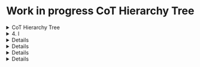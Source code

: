 
# Work in progress CoT Hierarchy Tree

<details>
<summary> CoT Hierarchy Tree</summary>
    
### Heading  

<details>
  <summary>1. a   </summary>  
    1. .*
        1. 9        
            1. 1            
                1. 1
   </details>
    <details>
   <summary> 2. A<summary>
        1. C
            1. F
                1. q
            2. H
            3. L
        2. M
            1. F
                1. A
                2. B
                3. C
                    1. H
                    2. L
                    3. M
                4. D
                5. F
                    1. I
                6. g
                7. H
                8. J
                9. K
                    1. B
                    2. D
                10. L
                11. M
                12. O
                13. P
                    1. M
                    2. N
                14. Q
                    1. A
                    2. B
                    3. C
                    4. D
                    5. F
                    6. H
                    7. I
                    8. J
                    9. K
                    10. L
                    11. M
                    12. N
                    13. O
                    14. P
                    15. R
                        1. W
                        2. X
                        3. Z
                    16. S
                    17. T
                    18. U
                    19. Y
                15. R
                    1. W
                    2. X
                    3. Z
                16. S
                17. T
                18. U
                    1. H
                    2. L
                    3. M
                19. Y
            2. H
                1. A
                2. C
                    1. H
                    2. L
                    3. M
                3. D
                4. H
                5. I
                6. J
                7. K
                8. M
                9. O
                10. Q
                11. R
                12. S
                13. T
                14. U
                    1. H
                    2. L
                    3. M
            3. L
        3. W
            1. B
            2. D
            3. M
                1. A
                    1. A
                    2. P
                    3. S
                2. B
                3. C
                    1. M
                4. L
                5. S
                    1. A
                        1. f
                        2. i
                        3. m
                    2. B
                    3. S
                    4. U
                6. U
    3. F
        1. A
            1. F
                1. A
                2. K
                3. U
                    1. H
                    2. L
                    3. M
            2. H
                1. A
                2. H
                3. U
                    1. H
                    2. L
                    3. M
            3. V
        2. B
        3. G
            1. C
            2. P
                1. A
            3. R
            4. S
        4. N
            1. B
            2. N
            3. S
            4. U
    4. G
        1. E
            1. S
                1. E
                2. R
            2. V
                1. A
                    1. A
                        1. R
                    2. C
                    3. I
                    4. L
                    5. S
                    6. T
                        1. H
                            1. R
                        2. L
                            1. R
                        3. M
                            1. R
                2. C
                    1. A
                        1. H
                        2. L
                        3. M
                    2. F
                        1. H
                        2. L
                        3. M
                    3. J
                        1. H
                        2. L
                        3. M
                    4. M
                        1. H
                        2. L
                        3. M
                    5. O
                        1. H
                        2. L
                        3. M
                    6. T
                        1. H
                        2. L
                        3. M
                    7. U
                        1. H
                        2. L
                        3. M
                3. E
                    1. A
                        1. A
                        2. T
                    2. B
                    3. C
                    4. D
                        1. A
                    5. E
                    6. F
                    7. H
                    8. M
                        1. L
                        2. V
                    9. R
                    10. S
                4. m
                5. M
                6. S
                    1. C
                    2. P
                    3. R
                    4. T
                    5. W
                7. T
                8. U
                    1. A
                        1. A
                    2. B
                    3. L
                    4. R
                        1. l
                        2. m
                        3. s
                    5. S
                        1. H
                        2. L
                        3. M
                    6. T
                        1. H
                        2. L
                    7. X
            3. W
                1. A
                    1. H
                    2. L
                    3. M
                2. D
                    1. H
                        1. S
                    2. L
                        1. S
                    3. M
                        1. S
                3. G
                    1. H
                    2. L
                    3. M
                    4. R
                4. H
                    1. H
                        1. S
                    2. L
                        1. S
                    3. M
                        1. S
                5. M
                    1. A
                        1. I
                            1. E
                            2. R
                        2. L
                            1. E
                            2. R
                        3. S
                            1. E
                            2. R
                        4. T
                            1. E
                            2. R
                    2. S
                        1. I
                        2. L
                        3. S
                    3. T
                        1. H
                        2. L
                        3. M
                6. O
                    1. H
                    2. L
                    3. M
                7. R
                    1. H
                    2. L
                    3. R
                8. S
                    1. H
                    2. L
                    3. M
                9. T
                    1. H
                    2. L
                    3. M
                10. X
                    1. H
                    2. L
                    3. M
                11. Z
                    1. H
                    2. L
                    3. M
            4. X
                1. F
                2. L
                3. M
                    1. C
                    2. L
                4. N
        2. I
            1. B
                1. A
                2. N
            2. c
                1. b
                2. bar
                3. can
                    1. l
                4. frm
                5. l
                6. mon
                7. o
                8. rah
                9. rel
                10. res
                11. ret
                12. sch
                13. vip
                14. whs
            3. E
                1. h
                2. l
                3. o
            4. G
            5. i
                1. e
                    1. EOC
                    2. ic
                    3. icc
                    4. icp
                    5. wr
                2. f
                    1. fd
                3. h
                    1. md
                4. l
                    1. cp
                    2. hp
                    3. lp
                    4. ntz
                    5. sd
                    6. SP
                5. m
                6. o
                    1. AD
                        1. ems
                        2. f
                        3. hwy
                        4. mda
                        5. pl
                        6. ps
                        7. tow
                        8. ts
                    2. bcc
                    3. dmz
                    4. isp
                    5. mc
                        1. f
                        2. h
                        3. l
                    6. mes
                    7. mob
                        1. ems
                        2. es
                        3. f
                        4. hwy
                        5. mda
                        6. pl
                        7. ps
                        8. tow
                    8. ps
                    9. rl
                    10. sa
                        1. ems
                        2. f
                        3. hwy
                        4. mda
                        5. pl
                        6. ps
                        7. tow
                        8. ts
                    11. sc
                    12. seg
                    13. t
                        1. IM
                        2. tc
                        3. td
                        4. tm
                    14. tmp
                        1. f
                        2. h
                        3. l
                7. p
            6. M
                1. A
                2. C
                3. E
                4. F
                    1. A
                    2. P
                        1. W
                    3. S
                5. G
                6. M
                7. N
                    1. B
                        1. l
                        2. m
                        3. s
                    2. c
                8. S
                9. V
            7. P
                1. D
            8. R
                1. M
                2. N
                    1. B
                    2. C
                    3. N
                3. P
                    1. r
            9. r
                1. h
                2. i
                3. ra
                4. u
            10. T
                1. a
                2. hb
                3. hs
                4. l
                5. pg
                6. r
                7. s
            11. U
                1. E
                    1. c
                    2. D
                    3. F
                    4. h
                    5. N
                    6. o
                    7. ps
                2. P
                3. R
                4. T
                    1. com
                        1. af
                        2. sat
                        3. tow
                    2. r
                        1. s
                    3. tp
                        1. ts
                    4. tv
                        1. c
                        2. s
            12. X
                1. H
                2. hcf
        3. U
            1. C
                1. A
                    1. A
                        1. A
                            1. S
                            2. T
                            3. W
                        2. C
                        3. D
                        4. L
                        5. M
                        6. O
                            1. S
                        7. S
                        8. U
                    2. T
                        1. A
                        2. H
                        3. L
                        4. M
                        5. R
                        6. W
                            1. R
                    3. W
                        1. A
                        2. H
                        3. L
                        4. M
                        5. R
                        6. S
                        7. W
                            1. R
                2. D
                    1. C
                    2. G
                    3. H
                        1. H
                        2. P
                    4. M
                        1. H
                        2. L
                            1. A
                        3. M
                    5. O
                    6. S
                        1. C
                        2. S
                        3. V
                    7. T
                3. E
                    1. C
                        1. A
                        2. C
                        3. H
                        4. L
                        5. M
                        6. O
                        7. R
                        8. S
                        9. T
                        10. W
                    2. N
                        1. N
                4. F
                    1. H
                        1. A
                        2. C
                        3. E
                        4. H
                        5. L
                        6. M
                        7. O
                        8. S
                        9. X
                    2. M
                        1. L
                        2. S
                        3. T
                            1. A
                            2. C
                            3. O
                            4. S
                        4. W
                    3. O
                        1. A
                        2. L
                        3. O
                        4. S
                    4. R
                        1. M
                            1. R
                            2. S
                            3. T
                        2. S
                            1. R
                            2. S
                            3. T
                    5. S
                        1. A
                        2. L
                        3. O
                        4. S
                    6. T
                        1. A
                        2. C
                            1. D
                            2. M
                        3. F
                        4. R
                        5. S
                5. I
                    1. A
                    2. C
                    3. d
                    4. I
                    5. L
                    6. M
                    7. N
                    8. O
                    9. S
                    10. Z
                6. M
                    1. S
                    2. T
                7. R
                    1. A
                    2. C
                    3. H
                    4. L
                    5. O
                    6. R
                        1. D
                        2. F
                        3. L
                    7. S
                    8. V
                        1. A
                        2. G
                        3. M
                        4. O
                    9. X
                8. S
                    1. A
                    2. G
                        1. A
                        2. D
                        3. M
                    3. M
                    4. R
                    5. W
                9. V
                    1. C
                    2. F
                        1. A
                        2. R
                        3. U
                    3. R
                        1. A
                        2. C
                        3. d
                        4. E
                        5. M
                        6. S
                        7. s
                        8. U
                            1. C
                            2. E
                            3. H
                            4. L
                            5. M
                        9. W
                    4. S
                    5. U
                        1. F
                        2. R
                    6. V
            2. H
            3. i
                1. a
                    1. imt
                    2. lar
                    3. las
                    4. lat
                    5. SAR
                    6. sas
                    7. sat
                2. e
                    1. acrc
                    2. acrt
                    3. att
                    4. cis
                    5. cst
                    6. dc
                    7. dmt
                    8. ect
                    9. efa
                    10. elt
                    11. ems
                    12. eos
                    13. eps
                    14. ial
                    15. iat
                    16. imt
                    17. MCC
                    18. mfk
                    19. pac
                    20. rna
                    21. smt
                    22. val
                3. f
                    1. act
                    2. bp
                    3. ct
                    4. efp
                    5. fb
                    6. ft
                    7. fta
                    8. ftf
                    9. hc
                    10. het
                    11. hf
                    12. ht
                    13. ibt
                    14. imt
                    15. mcu
                    16. nsf
                    17. pp
                    18. st
                    19. wt
                4. h
                    1. dmb
                    2. dmc
                    3. dmm
                    4. dmp
                    5. dms
                    6. mor
                    7. msr
                    8. mst
                    9. vma
                5. l
                    1. bs
                    2. cct
                    3. dt
                    4. hps
                    5. oa
                    6. tt
                6. m
                    1. aaf
                    2. aar
                    3. ag
                    4. ast
                    5. atf
                    6. etf
                7. o
                8. p
                    1. acf
                    2. ach
                    3. act
                    4. atc
                    5. bh
                    6. cah
                    7. cc
                    8. cce
                    9. dat
                    10. dmm
                    11. dmr
                    12. dmt
                    13. drt
                    14. dt
                    15. dtf
                    16. dtn
                    17. epr
                    18. es
                    19. fbt
                    20. gen
                    21. hel
                    22. hem
                    23. htc
                    24. ltc
                    25. tb
                    26. td
                    27. tg
                    28. tt
                    29. wd
                    30. wll
                    31. wlm
                    32. wls
                    33. wpt
                    34. wt
                9. s
                    1. ar
                    2. ast
                    3. cas
                    4. cav
                    5. cdr
                    6. clc
                    7. col
                    8. cwa
                    9. cwi
                    10. cwt
                    11. mnt
                    12. mt
                    13. rdf
                    14. sfd
                    15. uis
                    16. utf
                    17. wi
            4. S
                1. A
                    1. C
                    2. F
                        1. C
                        2. T
                    3. J
                        1. C
                        2. T
                    4. L
                        1. C
                        2. T
                    5. M
                        1. C
                        2. T
                    6. O
                        1. C
                        2. T
                    7. P
                        1. B
                            1. C
                            2. T
                        2. C
                        3. M
                            1. C
                            2. T
                        4. T
                    8. Q
                        1. C
                        2. T
                    9. R
                        1. C
                        2. T
                    10. S
                        1. C
                        2. T
                    11. T
                    12. W
                        1. C
                        2. T
                    13. X
                        1. C
                        2. T
                2. M
                    1. C
                    2. D
                        1. C
                        2. T
                    3. M
                        1. C
                        2. T
                    4. P
                        1. C
                        2. T
                    5. T
                    6. V
                        1. C
                        2. T
                3. S
                    1. 1
                        1. C
                        2. T
                    2. 2
                        1. C
                        2. T
                    3. 3
                        1. A
                            1. C
                            2. T
                        2. C
                        3. T
                    4. 4
                        1. C
                        2. T
                    5. 5
                        1. C
                        2. T
                    6. 6
                        1. C
                        2. T
                    7. 7
                        1. C
                        2. T
                    8. 8
                        1. C
                        2. T
                    9. 9
                        1. C
                        2. T
                    10. C
                    11. d
                    12. L
                        1. C
                        2. T
                    13. T
                    14. W
                        1. C
                        2. P
                            1. C
                            2. T
                        3. T
                    15. X
                        1. C
                        2. T
                4. T
                    1. A
                        1. C
                        2. T
                    2. C
                    3. I
                        1. C
                        2. T
                    4. M
                        1. C
                        2. T
                    5. R
                        1. C
                        2. T
                    6. S
                        1. C
                        2. T
                    7. T
                5. X
                    1. C
                    2. E
                        1. C
                        2. T
                    3. H
                        1. C
                        2. T
                    4. O
                        1. C
                        2. M
                            1. C
                            2. T
                        3. T
                    5. R
                        1. C
                        2. T
                    6. T
            5. U
                1. A
                    1. B
                        1. R
                    2. C
                        1. C
                            1. K
                            2. M
                        2. R
                            1. S
                            2. W
                        3. S
                            1. A
                            2. M
                    3. D
                    4. N
                2. E
                3. I
                4. L
                    1. C
                    2. D
                    3. F
                    4. M
                    5. S
                5. M
                    1. A
                    2. C
                    3. J
                    4. M
                        1. O
                    5. O
                    6. Q
                    7. R
                        1. G
                        2. O
                        3. S
                            1. S
                        4. X
                    8. S
                        1. E
                            1. A
                            2. C
                            3. D
                            4. I
                            5. J
                            6. T
                    9. T
                6. P
                7. S
                    1. A
                    2. C
                        1. L
                    3. F
                    4. M
                        1. L
                        2. N
                        3. S
                    5. O
                    6. R
                        1. S
                        2. T
                        3. W
                    7. S
                    8. W
                    9. X
    5. P
        1. L
        2. S
        3. T
        4. V
    6. S
        1. C
            1. A
                1. L
                    1. A
                    2. C
                    3. S
                        1. M
                        2. T
            2. D
            3. G
            4. H
            5. L
                1. B
                    1. B
                2. C
                    1. C
                    2. V
                3. D
                    1. D
                4. F
                    1. F
                5. L
                    1. L
                        1. A
                            1. S
                        2. M
                            1. I
                        3. S
                            1. U
            6. M
                1. M
                    1. A
                    2. D
                    3. H
                    4. L
                    5. S
            7. P
                1. S
                    1. B
                    2. U
                        1. G
                        2. M
                        3. T
            8. S
            9. U
                1. M
                2. N
                3. S
        2. G
            1. C
            2. G
            3. T
            4. U
        3. N
            1. F
            2. H
            3. I
            4. M
            5. N
                1. R
            6. R
            7. S
        4. O
        5. S
            1. A
            2. P
        6. X
            1. F
                1. D
                    1. F
                    2. R
                2. T
                    1. R
            2. H
            3. L
            4. M
                1. C
                2. F
                3. H
                4. O
                5. P
                6. R
                7. T
                    1. O
                    2. U
            5. R
    7. U
        1. N
            1. D
        2. S
            1. C
                1. A
                2. B
                3. F
                4. G
                5. M
            2. F
            3. N
                1. A
                2. B
                3. F
                4. G
                5. M
            4. O
                1. F
            5. S
                1. A
            6. U
                1. M
                2. N
                3. S
        3. W
            1. D
                1. M
            2. M
                1. D
                2. F
                    1. D
                3. G
                    1. D
                4. M
                    1. D
                5. O
                    1. D
            3. T
    8. X
        1. i
            1. c
            2. e
            3. f
                1. h
                2. n
                    1. h
                    2. s
                3. o
                4. p
                5. r
                6. s
                7. w
            4. g
                1. a
                2. e
                    1. a
                    2. e
                3. l
                4. s
                5. v
                    1. e
                    2. t
            5. h
            6. i
            7. l
                1. c
                    1. d
                    2. p
                    3. r
                2. l
                    1. b
                        1. e
                        2. t
                    2. l
                    3. p
                    4. s
            8. m
                1. a
                2. c
                3. d
                4. f
                5. g
                6. h
                7. i
                8. n
                9. r
                10. s
                11. t
                12. u
                13. z
            9. o
            10. r
            11. s
            12. t
                1. a
                    1. a
                    2. h
                2. m
                    1. a
                    2. h
                3. r
                    1. a
                    2. h
                4. v
                    1. a
                    2. h
 </details>
 <details>
  <summary>2. b</summary>
    1. d
        1. a
            1. c
            2. i
            3. v
        2. c
            1. b
                1. b
                2. c
            2. e
                1. d
            3. n
                1. n
                    1. b
                    2. sm
                2. r
                    1. dd
        3. i
            1. m
        4. l
            1. b
            2. m
        5. m
        6. n
        7. r
        8. s
    2. g
        1. F
            1. A
                1. A
                2. B
                3. C
                4. F
                5. K
                6. N
                7. P
                8. R
                9. S
                10. T
            2. L
                1. C
                2. F
                3. L
                4. N
                5. P
                6. R
                7. S
            3. P
                1. S
                2. T
                    1. C
                    2. N
                    3. R
                    4. S
        2. G
            1. A
                1. A
                    1. F
                    2. H
                    3. M
                        1. H
                        2. L
                    4. R
                    5. W
                2. L
                    1. C
                    2. L
                    3. M
                    4. S
                    5. U
                3. P
                    1. C
                    2. D
                    3. P
                    4. U
            2. D
                1. A
                    1. B
                        1. P
                    2. E
                2. L
                    1. F
                    2. P
                3. P
                    1. O
                        1. C
                        2. F
                        3. N
                        4. R
                        5. S
                    2. T
            3. G
                1. A
                    1. A
                    2. D
                    3. E
                    4. F
                    5. G
                    6. L
                    7. P
                    8. S
                    9. X
                    10. Y
                    11. Z
                2. L
                    1. B
                    2. C
                    3. F
                    4. L
                    5. P
                3. P
                    1. A
                        1. A
                        2. C
                        3. H
                        4. K
                        5. L
                        6. M
                        7. O
                        8. P
                        9. R
                        10. S
                        11. T
                        12. W
                    2. F
                    3. H
                        1. A
                        2. Q
                        3. X
                        4. Y
                    4. O
                        1. D
                        2. P
                        3. R
                        4. W
                        5. Z
                    5. P
                        1. C
                        2. D
                        3. E
                        4. K
                        5. L
                        6. O
                        7. P
                        8. R
                        9. S
                        10. W
                    6. R
                        1. D
                        2. I
                        3. N
                        4. S
                    7. U
                        1. S
                            1. A
                            2. C
                            3. D
                        2. U
                            1. B
                            2. D
                            3. L
                            4. S
                        3. Y
                            1. A
                            2. B
                            3. C
                            4. D
                            5. K
                            6. L
                            7. P
                            8. R
                            9. S
                            10. T
                            11. V
                    8. W
                        1. A
                        2. D
                        3. E
                        4. G
                        5. I
                        6. M
                        7. P
            4. O
                1. A
                    1. A
                    2. F
                    3. K
                    4. O
                    5. P
                    6. S
                2. L
                    1. A
                        1. A
                        2. G
                            1. M
                            2. S
                        3. R
                        4. V
                    2. C
                    3. F
                    4. I
                    5. K
                        1. A
                        2. G
                            1. M
                            2. S
                    6. L
                    7. P
                    8. T
                3. P
                    1. P
            5. P
                1. A
                2. C
                3. D
                4. F
                5. M
                6. N
                7. Y
            6. S
                1. A
                    1. A
                    2. B
                    3. E
                    4. N
                    5. O
                    6. T
                2. L
                    1. A
                    2. H
                    3. R
        3. M
            1. B
                1. C
                    1. A
                    2. B
                    3. D
                    4. E
                    5. F
                    6. L
                    7. P
                    8. R
                2. D
                    1. D
                    2. E
                    3. I
            2. N
                1. B
                2. C
                3. D
                    1. A
                    2. B
                    3. D
                    4. E
                    5. O
                    6. P
                    7. T
                4. E
                    1. B
                    2. C
                5. F
                6. L
                7. M
                8. R
                9. Z
            3. O
                1. A
                    1. D
                        1. C
                        2. U
                    2. O
                        1. F
                        2. M
                        3. P
                    3. R
                    4. W
                2. B
                3. E
                    1. B
                    2. D
                    3. F
                    4. T
                4. F
                    1. A
                    2. D
                    3. G
                    4. S
                5. G
                    1. B
                    2. F
                    3. L
                    4. R
                    5. Z
                6. M
                    1. C
                    2. D
                    3. E
                    4. P
                    5. T
                    6. U
                    7. W
                7. R
                    1. A
                    2. C
                    3. P
                    4. S
                8. S
                9. T
                10. U
                11. W
                    1. A
                    2. C
                        1. D
                        2. S
                        3. T
                    3. D
                    4. H
                    5. L
                    6. S
                    7. U
            4. S
                1. E
                2. F
                3. L
                4. P
                5. S
                6. U
                7. W
        4. O
            1. B
                1. A
                2. E
                3. O
                4. T
            2. E
                1. D
                2. P
                3. V
            3. F
                1. A
                2. E
                3. O
            4. H
                1. I
                2. M
                3. N
                4. O
            5. S
                1. B
                    1. M
                    2. N
                    3. W
                2. M
                3. S
        5. S
            1. A
                1. D
                2. E
                3. H
                4. R
                5. S
                    1. B
                    2. D
                    3. R
            2. L
                1. C
                    1. H
                    2. M
                2. R
                    1. A
                    2. M
                    3. O
                    4. T
                    5. W
            3. P
                1. A
                    1. S
                    2. T
                2. C
                3. D
                4. E
                5. I
                6. L
                7. M
                8. N
                9. O
                10. R
                11. S
                    1. A
                    2. B
                    3. C
                    4. D
                    5. E
                    6. F
                    7. G
                    8. H
                    9. I
                    10. J
                    11. Z
                12. T
                13. U
                14. X
                15. Y
        6. T
            1. A
                1. S
            2. B
            3. C
            4. D
            5. E
            6. F
            7. H
            8. I
            9. J
            10. K
                1. F
            11. L
            12. M
            13. N
            14. O
            15. P
            16. Q
            17. R
            18. S
            19. T
            20. U
                1. C
                2. G
                3. S
            21. W
                1. P
            22. X
            23. Y
            24. Z
            </details>
 <details>
  <summary>   3. i </details>
        1. v
</details>
 <details>
  <summary>    4. l   </summary>
        1. c
            1. b
                1. b
                2. c
            2. e
                1. d
            3. n
                1. n
                    1. b
                    2. sm
                2. r
                    1. dd
        2. e
            1. h
        3. f
            1. a
                1. a
                2. c
                3. d
                4. f
                5. h
                6. p
                7. s
                8. w
        4. g
        5. h
            1. a
            2. am
                1. s
        6. i
        7. l
            1. l
                1. ad
                2. an
                    1. or
                3. as
                4. av
                5. ba
                6. bt
                7. bur
                    1. a
                        1. d
                        2. e
                        3. i
                        4. o
                        5. p
                        6. t
                        7. x
                    2. s
                        1. c
                8. c
                    1. a
                    2. pc
                    3. wf
                    4. wi
                    5. wr
                9. ca
                10. cd
                11. cr
                12. dc
                13. dov
                14. dp
                15. drp
                16. dui
                    1. j
                17. dv
                18. ep
                19. hr
                    1. wi
                    2. wr
                20. hup
                    1. a
                    2. s
                21. ii
                22. io
                23. jo
                24. k
                25. l
                26. m
                27. mi
                28. mm
                29. mp
                30. od
                31. ph
                32. r
                    1. sa
                33. rd
                34. rt
                35. s
                36. sc
                37. sd
                38. sg
                39. si
                40. so
                41. sp
                42. su
                43. sv
                44. te
                45. vt
        8. m
        9. o
            1. byp
                1. s
                    1. 24
                    2. b
                    3. f
                    4. g
                    5. sb
                    6. zs
            2. can
                1. s
            3. clo
                1. s
                    1. sm
            4. far
                1. s
                    1. pa
            5. ftt
                1. s
                    1. pn
            6. log
                1. s
                    1. ad
                    2. ap
                    3. as
                    4. cr
                    5. ds
                    6. er
                    7. es
                    8. pe
                    9. px
                    10. sa
                    11. sr
                    12. ss
                    13. tr
                    14. ua
                    15. vx
            7. ltc
                1. s
                    1. af
            8. lto
                1. s
            9. nul
                1. s
                    1. p
                    2. pr
            10. opn
                1. s
                    1. a
                    2. d
                    3. e
                    4. ex
                    5. g
                    6. k
                    7. l
                    8. qa
                    9. r
                    10. u
                    11. up
            11. pan
            12. res
                1. s
                    1. er
            13. spc
                1. a
                    1. a
                    2. e
                    3. f
                    4. g
                    5. l
                    6. w
                2. s
                    1. f
                    2. li
            14. sps
                1. a
                    1. g
                2. s
                    1. ar
                    2. b1
                    3. b2
                    4. dd
                    5. rr
                    6. rx
                    7. sr
                    8. tr
            15. tam
                1. a
                2. s
                    1. e
                    2. p
                    3. s
                    4. v
            16. tbl
                1. a
                    1. b
                    2. c
                    3. d
                    4. ee
                    5. l
                    6. p
                    7. u
                2. s
                    1. a
                    2. ar
                    3. b
                    4. b1
                    5. b2
                    6. bt
                    7. c
                    8. cf
                    9. dc
                    10. dh
                    11. dl
                    12. e
                    13. e50
                    14. e90
                    15. em
                    16. eo
                    17. ft
                    18. gf
                    19. lb
                    20. lo
                    21. lp
                    22. lr
                    23. ls
                    24. ms
                    25. n
                    26. o
                    27. p
                    28. pf
                    29. pl
                    30. pp
                    31. ps
                    32. ra
                    33. rf
                    34. rfb
                    35. rr
                    36. rs
                    37. sh
                    38. sl
                    39. sp
                    40. sr
                    41. ss
                    42. st
                    43. t1
                    44. t2
                    45. ti
                    46. tr
                    47. x
                    48. y
            17. tem
                1. a
                    1. h
                    2. l
                    3. lh
                    4. r
            18. tst
                1. s
                    1. fa
                    2. m
                    3. pt
                    4. st
                    5. wm
        10. r
        11. s
        12. t
            1. v
                1. a
                    1. c
                        1. f
                        2. n
                    2. e
                    3. f
                    4. i
                    5. j
                    6. o
                    7. or
                    8. p
                2. o
    5. m
        1. g
            1. o
        2. p
            1. c
                1. cp
                2. ip
            2. m
                1. c
            3. s
                1. m
                2. p
                    1. i
                    2. loc
                    3. op
            4. t
            5. v
                1. p
                    1. i
            6. w
        3. r
    6. r
        1. h
            1. c
        2. I
            1. A
                1. S
                    1. C
                        1. C
                        2. O
                        3. P
                        4. S
                    2. R
                        1. A
                            1. I
                            2. S
                        2. C
                        3. D
                        4. E
                        5. F
                        6. I
                        7. M
                            1. A
                            2. D
                            3. F
                            4. G
                            5. T
                        8. T
                            1. A
                            2. I
                            3. T
                        9. U
            2. G
                1. S
                    1. C
                        1. C
                        2. O
                        3. P
                        4. S
                        5. T
                    2. R
                        1. A
                            1. A
                            2. T
                        2. B
                        3. C
                            1. A
                            2. S
                        4. D
                        5. E
                        6. F
                        7. H
                        8. I
                        9. M
                            1. A
                            2. F
                            3. G
                            4. M
                            5. T
                        10. S
                        11. T
                            1. A
                            2. I
                            3. T
                        12. U
            3. P
                1. S
                    1. C
                        1. D
                    2. R
                        1. D
                        2. E
                        3. I
                        4. M
                        5. S
                        6. T
                        7. U
            4. S
                1. S
                    1. C
                        1. C
                        2. O
                        3. P
                        4. S
                    2. R
                        1. A
                            1. A
                            2. T
                        2. C
                            1. A
                            2. I
                        3. D
                        4. E
                        5. F
                        6. H
                        7. I
                        8. M
                            1. A
                            2. F
                            3. G
                            4. M
                            5. T
                        9. S
                        10. T
                            1. A
                            2. I
                            3. T
                        11. U
            5. U
                1. S
                    1. C
                        1. O
                        2. P
                        3. S
                    2. R
                        1. D
                        2. E
                        3. M
                        4. S
                        5. T
                        6. U
        3. O
            1. I
                1. D
                2. F
                3. G
                4. I
                5. R
                6. S
                7. V
            2. L
                1. B
                2. G
                3. W
            3. O
                1. A
                2. D
                3. E
                4. F
                5. H
                    1. A
                    2. T
                    3. V
                6. K
                7. M
                8. O
                9. P
                10. R
                    1. C
                    2. W
                11. S
                12. U
                13. Y
                    1. H
                    2. T
                    3. W
            4. V
                1. A
                2. B
                3. D
                4. M
                5. P
                6. S
                7. Y
    7. w
        1. A
            1. C
                1. a
                2. b
                3. B
                4. c
                5. C
                6. O
                7. P
                8. S
                9. t
                10. W
            2. F
                1. I
                2. V
            3. I
                1. C
                    1. L
                    2. M
                    3. S
                2. M
                    1. L
                    2. M
                    3. S
                3. R
                    1. L
                    2. M
                    3. S
            4. O
                1. B
                2. D
                3. F
                    1. F
                4. H
                5. K
                6. S
                7. T
            5. P
                1. F
                    1. C
                        1. U
                    2. O
                    3. S
                    4. W
                        1. U
                2. H
                3. L
                4. X
                    1. R
                    2. S
                    3. T
            6. R
                1. C
                2. H
                3. I
                4. R
                    1. D
                        1. F
                    2. F
                    3. S
                5. S
                    1. G
                    2. S
            7. S
                1. S
                    1. H
                    2. T
                2. T
                    1. F
                    2. L
                    3. R
            8. t
            9. T
                1. E
                2. L
                3. M
                4. S
            10. W
                1. J
        2. O
        3. S
    8. x.*
 </details>
       <details>
3. c
    1. c
    2. f
        1. d
        2. i
    3. l
        1. f
    4. r
    5. s
</details><details>
4. r
    1. c
        1. x
            1. b
                1. b
                    1. a
                        1. n
                        2. t
                    2. b
                        1. b
                        2. c
                            1. a
                            2. b
                        3. p
                            1. n
                            2. u
                    3. c
                    4. d
                    5. g
                    6. l
                    7. m
                    8. p
                    9. t
                        1. d
                        2. j
                        3. s
                        4. u
                        5. w
                    10. y
                2. c
                    1. s
                3. m
                    1. c
                4. r
                    1. q
                        1. d
                        2. w
                    2. r
                        1. r
                        2. u
                    3. t
                        1. h
                        2. m
                5. s
                    1. a
                    2. e
                    3. f
                    4. g
                        1. bg
                        2. bs
                        3. u
                    5. m
                    6. s
                        1. p
                        2. s
                    7. t
                    8. w
                6. t
                    1. 3
                    2. a
                    3. b
                        1. x
                        2. xr
                    4. c
                    5. d
                    6. e
                        1. pg
                        2. uc
                    7. n
                    8. r
                        1. w
                        2. wa
                    9. s
                        1. s
                        2. t
                    10. t
                    11. v
                    12. y
                7. v
                    1. e
                        1. e
                            1. e
                            2. v
                                1. f
                                2. n
                                3. t
                        2. j
                    2. r
                    3. s
                    4. y
                        1. l
                        2. o
                        3. u
            2. c
                1. a
                    1. w
                2. b
                    1. a
                    2. c
                        1. c
                        2. h
                        3. p
                        4. s
                    3. m
                    4. s
                3. c
                    1. h
                4. g
                    1. b
                    2. d
                    3. n
                    4. p
                    5. s
                5. h
                    1. e
                6. i
                    1. b
                    2. o
                        1. f
                7. m
                    1. a
                    2. b
                    3. m
                    4. t
                8. n
                    1. g
                        1. a
                        2. b
                        3. d
                    2. v
                        1. x
                9. o
                    1. b
                10. p
                    1. a
                    2. b
                    3. c
                    4. h
                    5. i
                    6. m
                    7. o
                    8. p
                        1. c
                        2. d
                    9. r
                        1. w
                        2. y
                    10. s
                    11. t
                11. s
                    1. cx
                    2. l
                        1. hl
                        2. l
                    3. m
                        1. h
                        2. hd
                        3. hl
                        4. n
                        5. q
                        6. s
                        7. t
                12. v
                    1. a
</details><details>
5. t
    1. a
        1. c
        2. d
        3. e
        4. k
        5. r
        6. s
    2. k
        1. d
        2. i
        3. t
    3. m
    4. p
        1. a
            1. c
            2. f
            3. k
        2. k
            1. d
            2. i
            3. t
        3. r
        4. s
            1. i
    5. q
    6. r
    7. s
        1. b
        2. i
            1. e
            2. i
        3. r
        4. v
            1. e
            2. i
    8. u
        1. q
        2. z
    9. x
        1. a
            1. f
            2. o
            3. s
                1. c
        2. i
            1. l
        3. m
            1. c
                1. l
                2. k
                    1. u
                    2. c
                3. m
                4. n
                5. e
        4. v
            1. m
</details><details>
6. u
    1. d
        1. c
            1. c
        2. f
            1. m
        3. r
    2. r
        1. b
            1. bullseye
            2. c
                1. c
    3. rb
        1. a
7. y
    1. a
        1. r
        2. w
    2. c
        1. f
            1. a
            2. b
            3. d
            4. i
            5. r
                1. c
                2. p
            6. s
            7. x
        2. s
    3. s
        1. c
        2. e
            1. a
            2. d
                1. c
        3. i
        4. m
        5. p
        6. r
</details>
</details>
